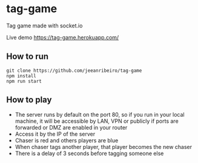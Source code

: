 # tag-game
Tag game made with socket.io

Live demo https://tag-game.herokuapp.com/

## How to run
```
git clone https://github.com/jeeanribeiro/tag-game
npm install
npm run start
```

## How to play
- The server runs by default on the port 80, so if you run in your local machine, it will be accessible by LAN, VPN or publicly if ports are forwarded or DMZ are enabled in your router
- Access it by the IP of the server
- Chaser is red and others players are blue
- When chaser tags another player, that player becomes the new chaser
- There is a delay of 3 seconds before tagging someone else
